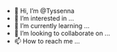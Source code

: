 - 👋 Hi, I’m @Tyssenna
- 👀 I’m interested in ...
- 🌱 I’m currently learning ...
- 💞️ I’m looking to collaborate on ...
- 📫 How to reach me ...

<!---
Tyssenna/Tyssenna is a ✨ special ✨ repository because its `README.md` (this file) appears on your GitHub profile.
You can click the Preview link to take a look at your changes.
--->
